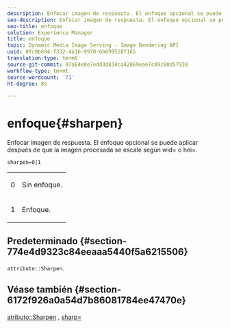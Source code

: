 ```yaml
---
description: Enfocar imagen de respuesta. El enfoque opcional se puede aplicar después de que la imagen procesada se escale según wid= o hei=.
seo-description: Enfocar imagen de respuesta. El enfoque opcional se puede aplicar después de que la imagen procesada se escale según wid= o hei=.
seo-title: enfoque
solution: Experience Manager
title: enfoque
topic: Dynamic Media Image Serving - Image Rendering API
uuid: 0fc0b694-f332-4a16-9970-6b699528f165
translation-type: tm+mt
source-git-commit: 97a84e8e7edd3d834ca42069eae7c09c00d57938
workflow-type: tm+mt
source-wordcount: '71'
ht-degree: 8%

---
```



# enfoque{#sharpen}

Enfocar imagen de respuesta. El enfoque opcional se puede aplicar después de que la imagen procesada se escale según wid= o hei=.

`sharpen=0|1`

<table id="simpletable_E14B914834A241BA8B5FC42F07D34EEB"> 
 <tr class="strow"> 
  <td class="stentry"> <p>0 </p></td> 
  <td class="stentry"> <p>Sin enfoque. </p></td> 
 </tr> 
 <tr class="strow"> 
  <td class="stentry"> <p>1 </p></td> 
  <td class="stentry"> <p>Enfoque. </p></td> 
 </tr> 
</table>

## Predeterminado {#section-774e4d9323c84eeaaa5440f5a6215506}

`attribute::Sharpen`.

## Véase también {#section-6172f926a0a54d7b86081784ee47470e}

[atributo::Sharpen](../../../../../ir-api/material-cat/image-rendering-api-ref/c-ir-material-catalog/c-ir-attributes-reference/r-ir-cat-sharpen.md#reference-18df922f3a3f403a97ccaaa15042e30a) ,  [sharp=](../../../../../ir-api/http-protocol/image-rendering-api-ref/c-ir-http-protocol-ref/c-ir-http-protocol-command-reference/r-ir-http-sharp.md#reference-acdd87f6b5de4e3a85e5d3c03022a35a)
